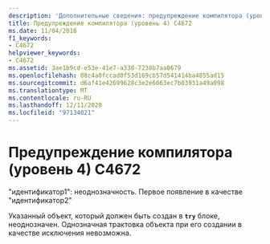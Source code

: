 ```yaml
---
description: 'Дополнительные сведения: предупреждение компилятора (уровень 4) C4672'
title: Предупреждение компилятора (уровень 4) C4672
ms.date: 11/04/2016
f1_keywords:
- C4672
helpviewer_keywords:
- C4672
ms.assetid: 3ae1b9cd-e53e-41e7-a330-7238b7aa0679
ms.openlocfilehash: 08c4a0fccad0f53d169cb57d541414ba4855ad15
ms.sourcegitcommit: d6af41e42699628c3e2e6063ec7b03931a49a098
ms.translationtype: MT
ms.contentlocale: ru-RU
ms.lasthandoff: 12/11/2020
ms.locfileid: "97134021"
---
```

# <a name="compiler-warning-level-4-c4672"></a>Предупреждение компилятора (уровень 4) C4672

"идентификатор1": неоднозначность. Первое появление в качестве "идентификатор2"

Указанный объект, который должен быть создан в **`try`** блоке, неоднозначен. Однозначная трактовка объекта при его создании в качестве исключения невозможна.
